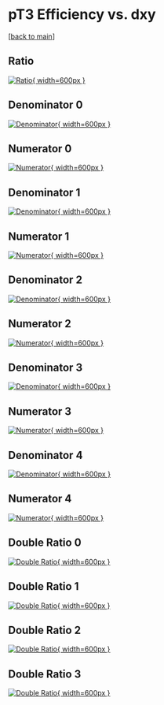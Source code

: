 # pT3 Efficiency vs. dxy

[[back to main](./)]



## Ratio

[![Ratio](../mtv/var/pT3_base_11_-1_eff_dxy.png){ width=600px }](../mtv/var/pT3_base_11_-1_eff_dxy.pdf)

## Denominator 0

[![Denominator](../mtv/den/pT3_base_11_-1_eff_dxy_den0.png){ width=600px }](../mtv/den/pT3_base_11_-1_eff_dxy_den0.pdf)

## Numerator 0

[![Numerator](../mtv/num/pT3_base_11_-1_eff_dxy_num0.png){ width=600px }](../mtv/num/pT3_base_11_-1_eff_dxy_num0.pdf)

## Denominator 1

[![Denominator](../mtv/den/pT3_base_11_-1_eff_dxy_den1.png){ width=600px }](../mtv/den/pT3_base_11_-1_eff_dxy_den1.pdf)

## Numerator 1

[![Numerator](../mtv/num/pT3_base_11_-1_eff_dxy_num1.png){ width=600px }](../mtv/num/pT3_base_11_-1_eff_dxy_num1.pdf)

## Denominator 2

[![Denominator](../mtv/den/pT3_base_11_-1_eff_dxy_den2.png){ width=600px }](../mtv/den/pT3_base_11_-1_eff_dxy_den2.pdf)

## Numerator 2

[![Numerator](../mtv/num/pT3_base_11_-1_eff_dxy_num2.png){ width=600px }](../mtv/num/pT3_base_11_-1_eff_dxy_num2.pdf)

## Denominator 3

[![Denominator](../mtv/den/pT3_base_11_-1_eff_dxy_den3.png){ width=600px }](../mtv/den/pT3_base_11_-1_eff_dxy_den3.pdf)

## Numerator 3

[![Numerator](../mtv/num/pT3_base_11_-1_eff_dxy_num3.png){ width=600px }](../mtv/num/pT3_base_11_-1_eff_dxy_num3.pdf)

## Denominator 4

[![Denominator](../mtv/den/pT3_base_11_-1_eff_dxy_den4.png){ width=600px }](../mtv/den/pT3_base_11_-1_eff_dxy_den4.pdf)

## Numerator 4

[![Numerator](../mtv/num/pT3_base_11_-1_eff_dxy_num4.png){ width=600px }](../mtv/num/pT3_base_11_-1_eff_dxy_num4.pdf)

## Double Ratio 0

[![Double Ratio](../mtv/ratio/pT3_base_11_-1_eff_dxy_ratio0.png){ width=600px }](../mtv/ratio/pT3_base_11_-1_eff_dxy_ratio0.pdf)

## Double Ratio 1

[![Double Ratio](../mtv/ratio/pT3_base_11_-1_eff_dxy_ratio1.png){ width=600px }](../mtv/ratio/pT3_base_11_-1_eff_dxy_ratio1.pdf)

## Double Ratio 2

[![Double Ratio](../mtv/ratio/pT3_base_11_-1_eff_dxy_ratio2.png){ width=600px }](../mtv/ratio/pT3_base_11_-1_eff_dxy_ratio2.pdf)

## Double Ratio 3

[![Double Ratio](../mtv/ratio/pT3_base_11_-1_eff_dxy_ratio3.png){ width=600px }](../mtv/ratio/pT3_base_11_-1_eff_dxy_ratio3.pdf)

